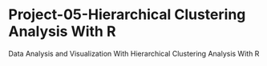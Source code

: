 # Project-05-Hierarchical Clustering Analysis With R
Data Analysis and Visualization With Hierarchical Clustering Analysis With R
